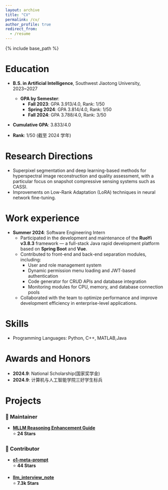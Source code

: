 ```yaml
---
layout: archive
title: "CV"
permalink: /cv/
author_profile: true
redirect_from:
  - /resume
---
```


{% include base_path %}

Education
======
* **B.S. in Artificial Intelligence**, Southwest Jiaotong University, 2023~2027
  * **GPA by Semester**:
    * **Fall 2023**: GPA 3.913/4.0, Rank: 1/50
    * **Spring 2024**: GPA 3.814/4.0, Rank: 1/50
    * **Fall 2024**: GPA 3.788/4.0, Rank: 3/50 


* **Cumulative GPA**: 3.833/4.0  
* **Rank**: 1/50 (截至 2024 学年)

Research Directions
======
* Superpixel segmentation and deep learning-based methods for hyperspectral image reconstruction and quality assessment, with a particular focus on snapshot compressive sensing systems such as CASSI.
* Improvements on Low-Rank Adaptation (LoRA) techniques in neural network fine-tuning.

Work experience
======
* **Summer 2024**: Software Engineering Intern  
  * Participated in the development and maintenance of the **RuoYi v3.8.3** framework — a full-stack Java rapid development platform based on **Spring Boot** and **Vue**.  
  * Contributed to front-end and back-end separation modules, including:
    * User and role management system  
    * Dynamic permission menu loading and JWT-based authentication  
    * Code generator for CRUD APIs and database integration  
    * Monitoring modules for CPU, memory, and database connection pools  
  * Collaborated with the team to optimize performance and improve development efficiency in enterprise-level applications.

  
Skills
======
* Programming Languages: Python, C++, MATLAB,Java
  
  
Awards and Honors
======
* **2024.9**: National Scholarship(国家奖学金)
* **2024.9**: 计算机与人工智能学院三好学生标兵

Projects
======
### 🔧 Maintainer  
- [**MLLM Reasoning Enhancement Guide**](https://github.com/Jeffjeno/MLLM-Reasoning-Enhancement-Guide)  
  ⭐ **24 Stars**

### 🔗 Contributor  
- [**o1-meta-prompt**](https://github.com/hemangjoshi37a/o1-meta-prompt)  
  ⭐ **44 Stars**

- [**llm_interview_note**](https://github.com/wdndev/llm_interview_note)  
  ⭐ **7.3k Stars**
  
